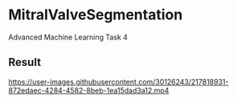 # MitralValveSegmentation
Advanced Machine Learning Task 4


## Result

https://user-images.githubusercontent.com/30126243/217818931-872edaec-4284-4582-8beb-1ea15dad3a12.mp4

